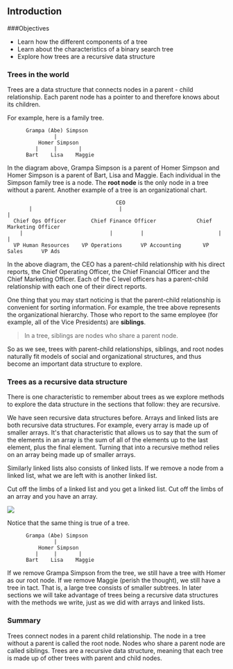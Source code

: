 ## Introduction

###Objectives
- Learn how the different components of a tree
- Learn about the characteristics of a binary search tree
- Explore how trees are a recursive data structure

### Trees in the world

Trees are a data structure that connects nodes in a parent - child relationship.  Each parent node has a pointer to and therefore knows about its children.  

For example, here is a family tree.

```text
      Grampa (Abe) Simpson
               |      
          Homer Simpson
         |     |       |
      Bart    Lisa    Maggie
```

In the diagram above, Grampa Simpson is a parent of Homer Simpson and Homer Simpson is a parent of Bart, Lisa and Maggie.  Each individual in the Simpson family tree is a node.  The **root node** is the only node in a tree without a parent.  Another example of a tree is an organizational chart.

```text
                                   CEO
       |                            |                                 |
  Chief Ops Officer        Chief Finance Officer             Chief Marketing Officer
    |                            |         |                        |        |
  VP Human Resources    VP Operations      VP Accounting       VP Sales      VP Ads

```

In the above diagram, the CEO has a parent-child relationship with his direct reports, the Chief Operating Officer, the Chief Financial Officer and the Chief Marketing Officer.  Each of the C level officers has a parent-child relationship with each one of their direct reports.  

One thing that you may start noticing is that the parent-child relationship is convenient for sorting information.  For example, the tree above represents the organizational hierarchy.  Those who report to the same employee (for example, all of the Vice Presidents) are **siblings**.   

> In a tree, siblings are nodes who share a parent node.

So as we see, trees with parent-child relationships, siblings, and root nodes naturally fit models of social and organizational structures, and thus become an important data structure to explore.

### Trees as a recursive data structure

There is one characteristic to remember about trees as we explore methods to explore the data structure in the sections that follow: they are recursive.  

We have seen recursive data structures before.  Arrays and linked lists are both recursive data structures.  For example, every array is made up of smaller arrays.  It's that characteristic that allows us to say that the sum of the elements in an array is the sum of all of the elements up to the last element, plus the final element.  Turning that into a recursive method relies on an array being made up of smaller arrays.  

Similarly linked lists also consists of linked lists.  If we remove a node from a linked list, what we are left with is another linked list.

Cut off the limbs of a linked list and you get a linked list.  Cut off the limbs of an array and you have an array.

![](http://akns-images.eonline.com/eol_images/Entire_Site/20141025/rs_500x250-141125140152-tumblr_mqwep6KBbA1stpdklo2_500.gif) 

Notice that the same thing is true of a tree.

```text
      Grampa (Abe) Simpson
               |      
          Homer Simpson
         |     |       |
      Bart    Lisa    Maggie
```

If we remove Grampa Simpson from the tree, we still have a tree with Homer as our root node.  If we remove Maggie (perish the thought), we still have a tree in tact.  That is, a large tree consists of smaller subtrees.  In later sections we will take advantage of trees being a recursive data structures with the methods we write, just as we did with arrays and linked lists.

### Summary

Trees connect nodes in a parent child relationship.  The node in a tree without a parent is called the root node.  Nodes who share a parent node are called siblings.  Trees are a recursive data structure, meaning that each tree is made up of other trees with parent and child nodes.  